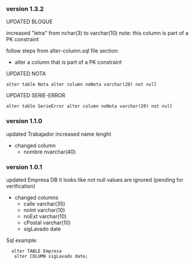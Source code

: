 
### version 1.3.2
UPDATED BLOQUE

increased "letra" from nchar(3) to varchar(10)
note: this column is part of a PK constraint

follow steps from alter-column.sql file section: 
- alter a column that is part of a PK constraint

UPDATED NOTA

`alter table Nota alter column noNota varchar(20) not null`

UPDATED SERIE-ERROR

`alter table SerieError alter column noNota varchar(20) not null`
 
### version 1.1.0
updated Trabajador
increased name lenght
- changed column
  - nombre nvarchar(40)

### version 1.0.1
updated Empresa DB
it looks like not null values are ignored (pending for verification)
- changed columns
  - calle varchar(35)
  - noInt varchar(10)
  - noExt varchar(10)
  - cPostal varchar(10)
  - sigLavado date 

Sql example:
```
  alter TABLE Empresa
   alter COLUMN sigLavado date;
```